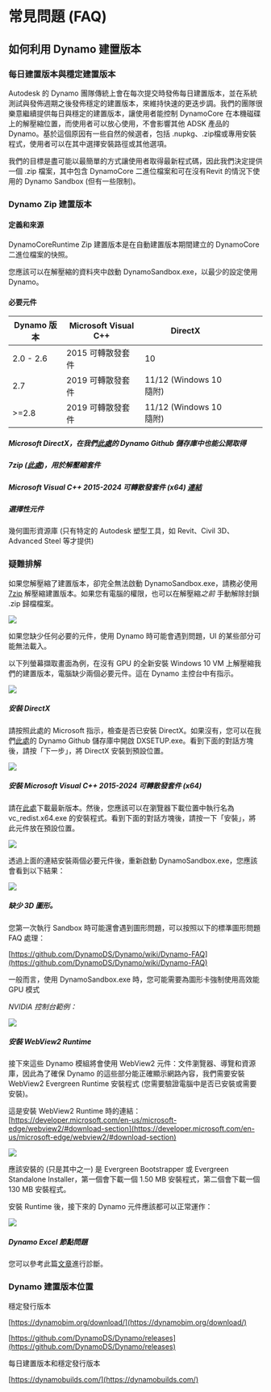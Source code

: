 # 常見問題 (FAQ)

## 如何利用 Dynamo 建置版本

### 每日建置版本與穩定建置版本
Autodesk 的 Dynamo 團隊傳統上會在每次提交時發佈每日建置版本，並在系統測試與發佈週期之後發佈穩定的建置版本，來維持快速的更迭步調。我們的團隊很樂意繼續提供每日與穩定的建置版本，讓使用者能控制 DynamoCore 在本機磁碟上的解壓縮位置，而使用者可以放心使用，不會影響其他 ADSK 產品的 Dynamo。基於這個原因有一些自然的候選者，包括 .nupkg、.zip檔或專用安裝程式，使用者可以在其中選擇安裝路徑或其他選項。 

我們的目標是盡可能以最簡單的方式讓使用者取得最新程式碼，因此我們決定提供一個 .zip 檔案，其中包含 DynamoCore 二進位檔案和可在沒有Revit 的情況下使用的 Dynamo Sandbox (但有一些限制)。

### Dynamo Zip 建置版本
#### 定義和來源
DynamoCoreRuntime Zip 建置版本是在自動建置版本期間建立的 DynamoCore 二進位檔案的快照。 

您應該可以在解壓縮的資料夾中啟動 DynamoSandbox.exe，以最少的設定使用 Dynamo。


#### 必要元件

| Dynamo 版本  |Microsoft Visual C++  | DirectX  |   |   |   |   |
|---|---|---|---|---|---|---|
|  2.0 - 2.6 |  2015 可轉散發套件  | 10  |   |   |   |   |
| 2.7  | 2019 可轉散發套件  | 11/12 (Windows 10 隨附)  |   |   |   |   |
| >=2.8  | 2019 可轉散發套件  | 11/12 (Windows 10 隨附)  |   |   |   |   |
##### Microsoft DirectX，在我們[此處](https://github.com/DynamoDS/Dynamo/tree/master/tools/install/Extra/DirectX)的 Dynamo Github 儲存庫中也能公開取得

##### 7zip ([此處](https://www.7-zip.org/download.html))，用於解壓縮套件


##### Microsoft Visual C++ 2015-2024 可轉散發套件 (x64) [連結](https://aka.ms/vs/17/release/vc_redist.x64.exe)

##### 選擇性元件
幾何圖形資源庫 (只有特定的 Autodesk 塑型工具，如 Revit、Civil 3D、Advanced Steel 等才提供)

### 疑難排解
如果您解壓縮了建置版本，卻完全無法啟動 DynamoSandbox.exe，請務必使用 [7zip](https://www.7-zip.org/download.html) 解壓縮建置版本。如果您有電腦的權限，也可以在解壓縮*之前* 手動解除封鎖 .zip 歸檔檔案。

![](images/a-7/dynamo-builds-1.png)


如果您缺少任何必要的元件，使用 Dynamo 時可能會遇到問題，UI 的某些部分可能無法載入。

以下列螢幕擷取畫面為例，在沒有 GPU 的全新安裝 Windows 10 VM 上解壓縮我們的建置版本，電腦缺少兩個必要元件。這在 Dynamo 主控台中有指示。

![](images/a-7/dynamo-builds-2.png)

##### 安裝 DirectX
請按照此處的 Microsoft 指示，檢查是否已安裝 DirectX。如果沒有，您可以在我們[此處](https://github.com/DynamoDS/Dynamo/tree/master/tools/install/Extra/DirectX)的 Dynamo Github 儲存庫中開啟 DXSETUP.exe。看到下面的對話方塊後，請按「下一步」，將 DirectX 安裝到預設位置。

![](images/a-7/dynamo-builds-3.png)

##### 安裝 Microsoft Visual C++ 2015-2024 可轉散發套件 (x64)
請在[此處](https://aka.ms/vs/17/release/vc_redist.x64.exe)下載最新版本。然後，您應該可以在瀏覽器下載位置中執行名為 vc_redist.x64.exe 的安裝程式。看到下面的對話方塊後，請按一下「安裝」，將此元件放在預設位置。

![](images/a-7/dynamo-builds-4.png)


透過上面的連結安裝兩個必要元件後，重新啟動 DynamoSandbox.exe，您應該會看到以下結果：

![](images/a-7/dynamo-builds-5.png)

##### 缺少 3D 圖形。 

您第一次執行 Sandbox 時可能還會遇到圖形問題，可以按照以下的標準圖形問題 FAQ 處理：

[https://github.com/DynamoDS/Dynamo/wiki/Dynamo-FAQ](https://github.com/DynamoDS/Dynamo/wiki/Dynamo-FAQ)

一般而言，使用 DynamoSandbox.exe 時，您可能需要為圖形卡強制使用高效能 GPU 模式

_NVIDIA 控制台範例：_

![](images/a-7/dynamo-builds-6.png)

##### 安裝 WebView2 Runtime
接下來這些 Dynamo 模組將會使用 WebView2 元件：文件瀏覽器、導覽和資源庫，因此為了確保 Dynamo 的這些部分能正確顯示網路內容，我們需要安裝 WebView2 Evergreen Runtime 安裝程式 (您需要驗證電腦中是否已安裝或需要安裝)。

這是安裝 WebView2 Runtime 時的連結：[https://developer.microsoft.com/en-us/microsoft-edge/webview2/#download-section](https://developer.microsoft.com/en-us/microsoft-edge/webview2/#download-section)

![](images/a-7/dynamo-builds-7.png)

應該安裝的 (只是其中之一) 是 Evergreen Bootstrapper 或 Evergreen Standalone Installer，第一個會下載一個 1.50 MB 安裝程式，第二個會下載一個 130 MB 安裝程式。

安裝 Runtime 後，接下來的 Dynamo 元件應該都可以正常運作：

![](images/a-7/dynamo-builds-8.png)


##### Dynamo Excel 節點問題
您可以參考此篇[文章](https://www.autodesk.com.cn/support/technical/article/caas/sfdcarticles/sfdcarticles/CHS/Warning-Data-ImportExcel-operation-failed-Could-not-load-file-or-assembly-Microsoft-Office-Interop-Excel-when-running-the-Dynamo-script-in-Revit.html)進行診斷。

### Dynamo 建置版本位置
穩定發行版本

[https://dynamobim.org/download/](https://dynamobim.org/download/)

[https://github.com/DynamoDS/Dynamo/releases](https://github.com/DynamoDS/Dynamo/releases)

每日建置版本和穩定發行版本

[https://dynamobuilds.com/](https://dynamobuilds.com/)

